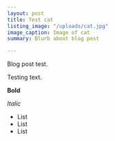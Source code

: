 ```yaml
---
layout: post
title: Test cat
listing_image: "/uploads/cat.jpg"
image_caption: Image of cat
summary: Blurb about blog post

---
```

Blog post test.

Testing text. 

**Bold**

_Italic_

* List
* List
* List